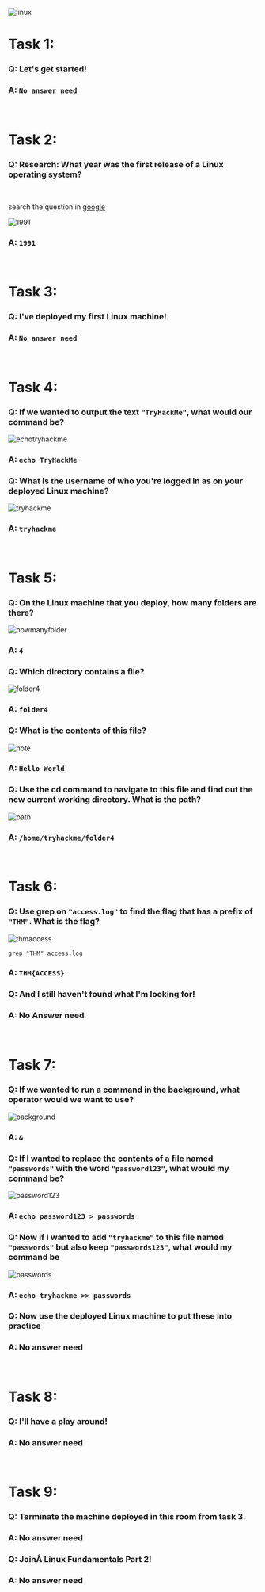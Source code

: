 ![linux](images/fundamentals-part-1.png)

**<h1>Task 1:</h1>**

<h3>Q: Let's get started!</h3>

### A: `No answer need`
<br/>

**<h1>Task 2:</h1>**

<h3>Q: Research: What year was the first release of a Linux operating system?</h3>
<br/>

search the question in [google](https://www.google.com)
<br/>

![1991](images/1991.png)
<br/>

### A: `1991`<br/>
<br/>

**<h1>Task 3:</h1>**

<h3>Q: I've deployed my first Linux machine!</h3>

### A: `No answer need`
<br/>

**<h1>Task 4:</h1>**

### Q: If we wanted to output the text `"TryHackMe"`, what would our command be?

![echotryhackme](images/echoTryhackme.png)

### A: `echo TryHackMe`

### Q: What is the username of who you're logged in as on your deployed Linux machine?

![tryhackme](images/tryhackme.png)

### A: `tryhackme`
<br/>

**<h1>Task 5:</h1>**

### Q: On the Linux machine that you deploy, how many folders are there?

![howmanyfolder](images/howmanyfolder.png)

### A: `4`

### Q: Which directory contains a file?

![folder4](images/folder4.png)

### A: `folder4`

### Q: What is the contents of this file?

![note](images/helloworld.png)

### A: `Hello World`

### Q: Use the cd command to navigate to this file and find out the new current working directory. What is the path?

![path](images/path.png)

### A: `/home/tryhackme/folder4`
<br/>

**<h1>Task 6:</h1>**

### Q: Use grep on `"access.log"` to find the flag that has a prefix of `"THM"`. What is the flag?

![thmaccess](images/thmaccess.png)

    grep "THM" access.log

### A: `THM{ACCESS}`

### Q: And I still haven't found what I'm looking for!

### A: No Answer need
<br/>

**<h1>Task 7:</h1>**

### Q: If we wanted to run a command in the background, what operator would we want to use?

![background](images/background.png)

### A: `&`

### Q: If I wanted to replace the contents of a file named `"passwords"` with the word `"password123"`, what would my command be?

![password123](images/password123.png)

### A: `echo password123 > passwords`

### Q: Now if I wanted to add `"tryhackme"` to this file named `"passwords"` but also keep `"passwords123"`, what would my command be

![passwords](images/passwords.png)

### A: `echo tryhackme >> passwords`


### Q: Now use the deployed Linux machine to put these into practice

### A: No answer need
<br/>

**<h1>Task 8:</h1>**

### Q: I'll have a play around!

### A: No answer need
<br/>

**<h1>Task 9:</h1>**

### Q: Terminate the machine deployed in this room from task 3.

### A: No answer need

### Q: JoinÂ Linux Fundamentals Part 2!

### A: No answer need